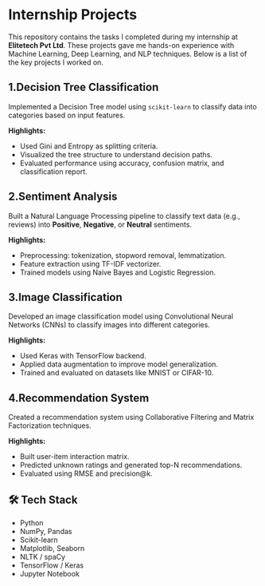 # Internship Projects

This repository contains the tasks I completed during my internship at **Elitetech Pvt Ltd**. 
These projects gave me hands-on experience with Machine Learning, Deep Learning, and NLP techniques. Below is a list of the key projects I worked on.

## 1.Decision Tree Classification
Implemented a Decision Tree model using `scikit-learn` to classify data into categories based on input features.

**Highlights:**
- Used Gini and Entropy as splitting criteria.
- Visualized the tree structure to understand decision paths.
- Evaluated performance using accuracy, confusion matrix, and classification report.

## 2.Sentiment Analysis
Built a Natural Language Processing pipeline to classify text data (e.g., reviews) into **Positive**, **Negative**, or **Neutral** sentiments.

**Highlights:**
- Preprocessing: tokenization, stopword removal, lemmatization.
- Feature extraction using TF-IDF vectorizer.
- Trained models using Naive Bayes and Logistic Regression.

## 3.Image Classification
Developed an image classification model using Convolutional Neural Networks (CNNs) to classify images into different categories.

**Highlights:**
- Used Keras with TensorFlow backend.
- Applied data augmentation to improve model generalization.
- Trained and evaluated on datasets like MNIST or CIFAR-10.

## 4.Recommendation System
Created a recommendation system using Collaborative Filtering and Matrix Factorization techniques.

**Highlights:**
- Built user-item interaction matrix.
- Predicted unknown ratings and generated top-N recommendations.
- Evaluated using RMSE and precision@k.

## 🛠️ Tech Stack
- Python
- NumPy, Pandas
- Scikit-learn
- Matplotlib, Seaborn
- NLTK / spaCy
- TensorFlow / Keras
- Jupyter Notebook

